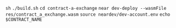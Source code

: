 `sh`
`./build.sh`
`cd contract-a-exchange`
`near dev-deploy --wasmFile res/contract_a_exchange.wasm`
`source neardev/dev-account.env`
`echo $CONTRACT_NAME`

